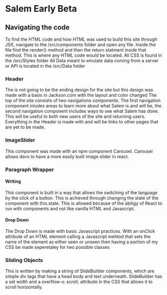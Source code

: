 # Salem Early Beta
## Navigating the code
To find the HTML code and how HTML was used to build this site through JSX, navigate to the /src/components folder and open any file. Inside the file find the render() method and then the return statment inside that method. This is where any HTML code would be located. 
All CSS is found in the /src/Styles folder
All Data meant to emulate data coming from a server or API is located in the /src/Data folder

### Header
The is not going to be the ending design for the site but this design was made with a basis in Jackson.com with the layout and color changed 
The top of the site consists of two navigations components. The first navigation component inludes areas to learn more about what Salem is and will be, the second navigation component includes ways to see what Salem has done. This will be useful to both new users of the site and returning users. Everything in the Header is made with <a></a> and will be links to other pages that are yet to be made. 

### ImageSlider
This component was made with an npm component Carousel. Carousel allows devs to have a more easily built image slider in react. 

### Paragraph Wrapper
#### Writing
This component is built in a way that allows the switching of the language by the click of a button. This is achieved through changing the state of the component with this.state. This is allowed because of the abiligy of React to run with components and not like vanilla HTML and Javascript. 
#### Drop Down
The Drop Down is made with basic Javascript practices. With an onClick attribute of an HTML element calling a Javascript mehtod that sets the name of the element as either seen or unseen then having a portion of my CSS be made seperetaley for two possible classes

### Sliding Objects
This is written by making a string of SlideBuilder components, which are simple div tags that have a head body and text underneath. SlideBuilder has a set width and a overflow-x: scroll; attribute in the CSS that allows it to scroll horizontally.  
